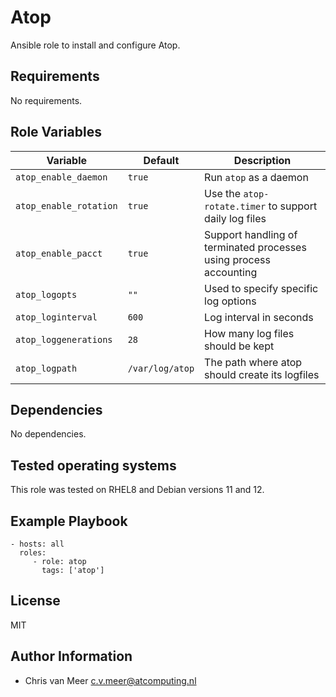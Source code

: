 Atop
====

Ansible role to install and configure Atop.

Requirements
------------

No requirements.

Role Variables
--------------

| Variable               | Default         | Description                                                       |
| ---------------------- | --------------- | ----------------------------------------------------------------- |
| `atop_enable_daemon`   | `true`          | Run `atop` as a daemon                                            |
| `atop_enable_rotation` | `true`          | Use the `atop-rotate.timer` to support daily log files            |
| `atop_enable_pacct`    | `true`          | Support handling of terminated processes using process accounting |
| `atop_logopts`         | `""`            | Used to specify specific log options                              |
| `atop_loginterval`     | `600`           | Log interval in seconds                                           |
| `atop_loggenerations`  | `28`            | How many log files should be kept                                 |
| `atop_logpath`         | `/var/log/atop` | The path where atop should create its logfiles                    |

Dependencies
------------

No dependencies.

Tested operating systems
------------------------

This role was tested on RHEL8 and Debian versions 11 and 12.

Example Playbook
----------------

    - hosts: all
      roles:
         - role: atop
           tags: ['atop']

License
-------

MIT

Author Information
------------------

* Chris van Meer <c.v.meer@atcomputing.nl>
